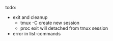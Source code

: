 

todo:

* exit and cleanup
    * tmux -C create new session
    * proc exit will detached from tmux session
* error in list-commands
